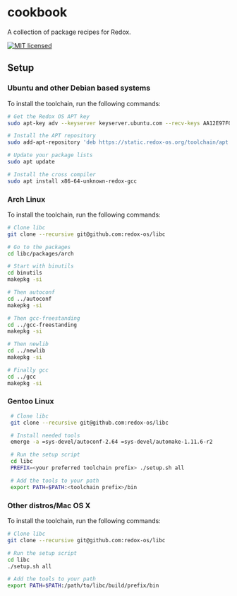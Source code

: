 # cookbook
A collection of package recipes for Redox.

[![MIT licensed](https://img.shields.io/badge/license-MIT-blue.svg)](./LICENSE)

## Setup

### Ubuntu and other Debian based systems

To install the toolchain, run the following commands:
```bash
# Get the Redox OS APT key
sudo apt-key adv --keyserver keyserver.ubuntu.com --recv-keys AA12E97F0881517F

# Install the APT repository
sudo add-apt-repository 'deb https://static.redox-os.org/toolchain/apt /'

# Update your package lists
sudo apt update

# Install the cross compiler
sudo apt install x86-64-unknown-redox-gcc
```

### Arch Linux
To install the toolchain, run the following commands:
 ```bash
 # Clone libc
 git clone --recursive git@github.com:redox-os/libc

 # Go to the packages
 cd libc/packages/arch

 # Start with binutils
 cd binutils
 makepkg -si

 # Then autoconf
 cd ../autoconf
 makepkg -si

 # Then gcc-freestanding
 cd ../gcc-freestanding
 makepkg -si

 # Then newlib
 cd ../newlib
 makepkg -si

 # Finally gcc
 cd ../gcc
 makepkg -si
 ```

### Gentoo Linux
```bash
 # Clone libc
 git clone --recursive git@github.com:redox-os/libc

 # Install needed tools
 emerge -a =sys-devel/autoconf-2.64 =sys-devel/automake-1.11.6-r2

 # Run the setup script
 cd libc
 PREFIX=<your preferred toolchain prefix> ./setup.sh all

 # Add the tools to your path
 export PATH=$PATH:<toolchain prefix>/bin
```

### Other distros/Mac OS X
To install the toolchain, run the following commands:
 ```bash
 # Clone libc
 git clone --recursive git@github.com:redox-os/libc

 # Run the setup script
 cd libc
 ./setup.sh all

 # Add the tools to your path
 export PATH=$PATH:/path/to/libc/build/prefix/bin
 ```
